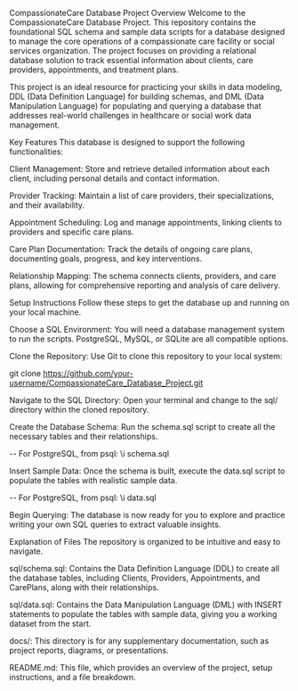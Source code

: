 CompassionateCare Database Project
Overview
Welcome to the CompassionateCare Database Project. This repository contains the foundational SQL schema and sample data scripts for a database designed to manage the core operations of a compassionate care facility or social services organization. The project focuses on providing a relational database solution to track essential information about clients, care providers, appointments, and treatment plans.

This project is an ideal resource for practicing your skills in data modeling, DDL (Data Definition Language) for building schemas, and DML (Data Manipulation Language) for populating and querying a database that addresses real-world challenges in healthcare or social work data management.

Key Features
This database is designed to support the following functionalities:

Client Management: Store and retrieve detailed information about each client, including personal details and contact information.

Provider Tracking: Maintain a list of care providers, their specializations, and their availability.

Appointment Scheduling: Log and manage appointments, linking clients to providers and specific care plans.

Care Plan Documentation: Track the details of ongoing care plans, documenting goals, progress, and key interventions.

Relationship Mapping: The schema connects clients, providers, and care plans, allowing for comprehensive reporting and analysis of care delivery.

Setup Instructions
Follow these steps to get the database up and running on your local machine.

Choose a SQL Environment: You will need a database management system to run the scripts. PostgreSQL, MySQL, or SQLite are all compatible options.

Clone the Repository: Use Git to clone this repository to your local system:

git clone https://github.com/your-username/CompassionateCare_Database_Project.git

Navigate to the SQL Directory: Open your terminal and change to the sql/ directory within the cloned repository.

Create the Database Schema: Run the schema.sql script to create all the necessary tables and their relationships.

-- For PostgreSQL, from psql:
\i schema.sql

Insert Sample Data: Once the schema is built, execute the data.sql script to populate the tables with realistic sample data.

-- For PostgreSQL, from psql:
\i data.sql

Begin Querying: The database is now ready for you to explore and practice writing your own SQL queries to extract valuable insights.

Explanation of Files
The repository is organized to be intuitive and easy to navigate.

sql/schema.sql: Contains the Data Definition Language (DDL) to create all the database tables, including Clients, Providers, Appointments, and CarePlans, along with their relationships.

sql/data.sql: Contains the Data Manipulation Language (DML) with INSERT statements to populate the tables with sample data, giving you a working dataset from the start.

docs/: This directory is for any supplementary documentation, such as project reports, diagrams, or presentations.

README.md: This file, which provides an overview of the project, setup instructions, and a file breakdown.
